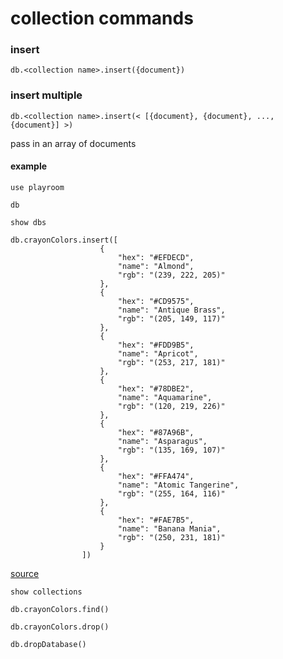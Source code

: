 # collection commands

### insert
```
db.<collection name>.insert({document})
```

### insert multiple
```
db.<collection name>.insert(< [{document}, {document}, ..., {document}] >)
```
pass in an array of documents

#### example
```
use playroom
```

```
db
```

```
show dbs
```

```
db.crayonColors.insert([
                    {
                        "hex": "#EFDECD", 
                        "name": "Almond", 
                        "rgb": "(239, 222, 205)"
                    }, 
                    {
                        "hex": "#CD9575", 
                        "name": "Antique Brass", 
                        "rgb": "(205, 149, 117)"
                    }, 
                    {
                        "hex": "#FDD9B5", 
                        "name": "Apricot", 
                        "rgb": "(253, 217, 181)"
                    }, 
                    {
                        "hex": "#78DBE2", 
                        "name": "Aquamarine", 
                        "rgb": "(120, 219, 226)"
                    }, 
                    {
                        "hex": "#87A96B", 
                        "name": "Asparagus", 
                        "rgb": "(135, 169, 107)"
                    }, 
                    {
                        "hex": "#FFA474", 
                        "name": "Atomic Tangerine", 
                        "rgb": "(255, 164, 116)"
                    }, 
                    {
                        "hex": "#FAE7B5", 
                        "name": "Banana Mania", 
                        "rgb": "(250, 231, 181)"
                    }
                ])
```
[source](https://gist.githubusercontent.com/jjdelc/1868136/raw/c9160b1e60bd8c10c03dbd1a61b704a8e977c46b/crayola.json)

```
show collections
```

```
db.crayonColors.find()
```

```
db.crayonColors.drop()
```

```
db.dropDatabase()
```
